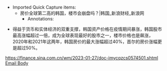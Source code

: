 - Imported Quick Capture items:
    - 房价全球第二高的韩国，楼市会崩盘吗？|韩国_新浪财经_新浪网
        - Annotations:

* 得益于货币和实体经济的双重支撑，韩国资产价格在疫情期间暴涨，韩国股市最高涨幅超过一倍，成为全球表现最好的股市之一，楼市价格也是飙涨，2020年和2021年这两年，韩国房价的最大涨幅超过40%，首尔的房价涨幅更是超过50%。



https://finance.sina.com.cn/wm/2023-01-27/doc-imycqzcs0574501.shtml [Email Body](https://files.todoist.com/dbTmm14VkfvM31hSqNZeHfbxBcOzX6B4hRIj27butv3jGwLOUDgKhy0Uy9afh2eL/by/21878347/as/file.html)
